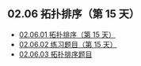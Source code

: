 ## 02.06 拓扑排序（第 15 天）

- [02.06.01 拓扑排序（第 15 天）](https://github.com/datawhalechina/leetcode-notes/blob/main/docs/ch02/02.06/02.06.01%20Graph-Topological-Sorting.md)
- [02.06.02 练习题目（第 15 天）](https://github.com/datawhalechina/leetcode-notes/blob/main/docs/ch02/02.06/02.06.02%20Exercises.md)
- [02.06.03 拓扑排序题目](https://github.com/datawhalechina/leetcode-notes/blob/main/docs/ch02/02.06/02.06.03%20Graph-Topological-Sorting-List.md)